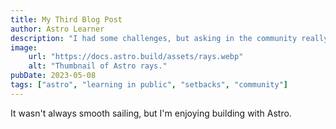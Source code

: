 ```yaml
---
title: My Third Blog Post
author: Astro Learner
description: "I had some challenges, but asking in the community really helped!"
image: 
    url: "https://docs.astro.build/assets/rays.webp"
    alt: "Thumbnail of Astro rays."
pubDate: 2023-05-08
tags: ["astro", "learning in public", "setbacks", "community"]
---
```

It wasn't always smooth sailing, but I'm enjoying building with Astro. 
